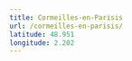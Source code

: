 ```yaml
---
title: Cormeilles-en-Parisis
url: /cormeilles-en-parisis/
latitude: 48.951
longitude: 2.202
---
```

